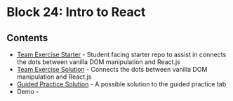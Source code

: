 # Block 24: Intro to React

## Contents

- [Team Exercise Starter](https://github.com/FullstackAcademy/TeamExercise.Vanilla-DOM-to-React) - Student facing starter repo to assist in connects the dots between vanilla DOM manipulation and React.js
- [Team Exercise Solution](./team_exercise/) - Connects the dots between vanilla DOM manipulation and React.js
- [Guided Practice Solution](./guided_practice/) - A possible solution to the guided practice tab
- Demo -
